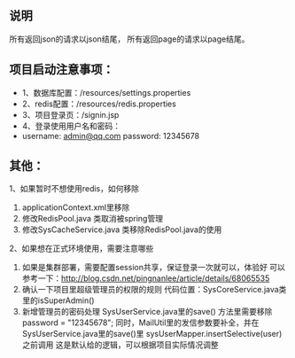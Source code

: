 ## 说明
所有返回json的请求以json结尾，
所有返回page的请求以page结尾。

## 项目启动注意事项：

- 1、数据库配置：/resources/settings.properties
- 2、redis配置：/resources/redis.properties
- 3、项目登录页：/signin.jsp
- 4、登录使用用户名和密码：
- username: admin@qq.com  password: 12345678

## 其他：
1、如果暂时不想使用redis，如何移除
1) applicationContext.xml里移除 <import resource="redis.xml" />
2) 修改RedisPool.java 类取消被spring管理
3) 修改SysCacheService.java 类移除RedisPool.java的使用

2、如果想在正式环境使用，需要注意哪些
1) 如果是集群部署，需要配置session共享，保证登录一次就可以，体验好
可以参考一下：http://blog.csdn.net/pingnanlee/article/details/68065535
2) 确认一下项目里超级管理员的权限的规则
代码位置：SysCoreService.java类里的isSuperAdmin()
3) 新增管理员的密码处理
SysUserService.java里的save() 方法里需要移除 password = "12345678";
同时，MailUtil里的发信参数要补全，并在SysUserService.java里的save()里 sysUserMapper.insertSelective(user) 之前调用
这是默认给的逻辑，可以根据项目实际情况调整
